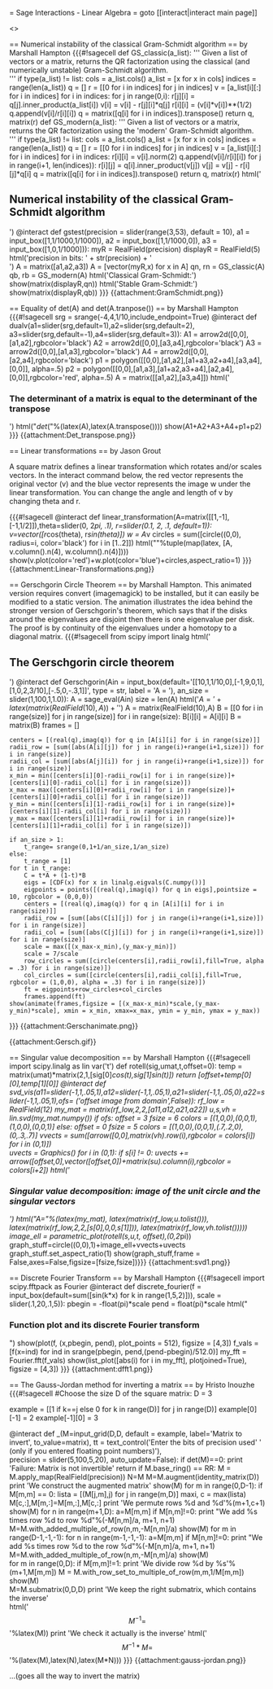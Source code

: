 = Sage Interactions - Linear Algebra =
goto [[interact|interact main page]]

<<TableOfContents>>

== Numerical instability of the classical Gram-Schmidt algorithm ==
by Marshall Hampton 
{{{#!sagecell
def GS_classic(a_list):
    '''
    Given a list of vectors or a matrix, returns the QR factorization using the classical (and numerically unstable) Gram-Schmidt algorithm.    
    '''
    if type(a_list) != list:
        cols = a_list.cols()
        a_list = [x for x in cols]
    indices = range(len(a_list))
    q = []
    r = [[0 for i in indices] for j in indices]
    v = [a_list[i][:] for i in indices]
    for i in indices:
        for j in range(0,i):
            r[j][i] = q[j].inner_product(a_list[i])
            v[i] = v[i] - r[j][i]*q[j]
        r[i][i] = (v[i]*v[i])**(1/2)
        q.append(v[i]/r[i][i])
    q = matrix([q[i] for i in indices]).transpose()
    return q, matrix(r)
def GS_modern(a_list):
    '''
    Given a list of vectors or a matrix, returns the QR factorization using the 'modern' Gram-Schmidt algorithm.    
    '''
    if type(a_list) != list:
        cols = a_list.cols()
        a_list = [x for x in cols]
    indices = range(len(a_list))
    q = []
    r = [[0 for i in indices] for j in indices]
    v = [a_list[i][:] for i in indices]
    for i in indices:
        r[i][i] = v[i].norm(2)
        q.append(v[i]/r[i][i])
        for j in range(i+1, len(indices)):
            r[i][j] = q[i].inner_product(v[j])
            v[j] = v[j] - r[i][j]*q[i]
    q = matrix([q[i] for i in indices]).transpose()
    return q, matrix(r)
html('<h2>Numerical instability of the classical Gram-Schmidt algorithm</h2>')
@interact
def gstest(precision = slider(range(3,53), default = 10), a1 = input_box([1,1/1000,1/1000]), a2 = input_box([1,1/1000,0]), a3 = input_box([1,0,1/1000])):
    myR = RealField(precision)
    displayR = RealField(5)
    html('precision in bits: ' + str(precision) + '<br>')
    A = matrix([a1,a2,a3])
    A = [vector(myR,x) for x in A]
    qn, rn = GS_classic(A)
    qb, rb = GS_modern(A)
    html('Classical Gram-Schmidt:')
    show(matrix(displayR,qn))
    html('Stable Gram-Schmidt:')
    show(matrix(displayR,qb))
}}}
{{attachment:GramSchmidt.png}}

== Equality of det(A) and det(A.tranpose()) ==
by Marshall Hampton
{{{#!sagecell
srg = srange(-4,4,1/10,include_endpoint=True)
@interact
def dualv(a1=slider(srg,default=1),a2=slider(srg,default=2), a3=slider(srg,default=-1),a4=slider(srg,default=3)):
    A1 = arrow2d([0,0],[a1,a2],rgbcolor='black')
    A2 = arrow2d([0,0],[a3,a4],rgbcolor='black')
    A3 = arrow2d([0,0],[a1,a3],rgbcolor='black')
    A4 = arrow2d([0,0],[a2,a4],rgbcolor='black')
    p1 = polygon([[0,0],[a1,a2],[a1+a3,a2+a4],[a3,a4],[0,0]], alpha=.5)
    p2 = polygon([[0,0],[a1,a3],[a1+a2,a3+a4],[a2,a4],[0,0]],rgbcolor='red', alpha=.5)
    A = matrix([[a1,a2],[a3,a4]])
    html('<h3>The determinant of a matrix is equal to the determinant of the transpose</h3>')
    html("$det(%s) = det(%s)$"%(latex(A),latex(A.transpose())))
    show(A1+A2+A3+A4+p1+p2)
}}}
{{attachment:Det_transpose.png}}

== Linear transformations ==
by Jason Grout

A square matrix defines a linear transformation which rotates and/or scales vectors.  In the interact command below, the red vector represents the original vector (v) and the blue vector represents the image w under the linear transformation.  You can change the angle and length of v by changing theta and r.

{{{#!sagecell
@interact
def linear_transformation(A=matrix([[1,-1],[-1,1/2]]),theta=slider(0, 2*pi, .1), r=slider(0.1, 2, .1, default=1)):
    v=vector([r*cos(theta), r*sin(theta)])
    w = A*v
    circles = sum([circle((0,0), radius=i, color='black') for i in [1..2]])
    html("$%s %s=%s$"%tuple(map(latex, [A, v.column().n(4), w.column().n(4)])))
    show(v.plot(color='red')+w.plot(color='blue')+circles,aspect_ratio=1)
}}}
{{attachment:Linear-Transformations.png}}

== Gerschgorin Circle Theorem ==
by Marshall Hampton.  This animated version requires convert (imagemagick) to be installed, but it can easily be modified to a static version.
The animation illustrates the idea behind the stronger version of Gerschgorin's theorem, which says that if the disks around the eigenvalues are disjoint then there is one eigenvalue per disk.  The proof is by continuity of the eigenvalues under a homotopy to a diagonal matrix. 
{{{#!sagecell
from scipy import linalg
html('<h2>The Gerschgorin circle theorem</h2>')
@interact
def Gerschgorin(Ain = input_box(default='[[10,1,1/10,0],[-1,9,0,1],[1,0,2,3/10],[-.5,0,-.3,1]]', type = str, label = 'A = '), an_size = slider(1,100,1,1.0)):
    A = sage_eval(Ain)
    size = len(A)
    html('$A = ' + latex(matrix(RealField(10),A))+'$')
    A = matrix(RealField(10),A)
    B = [[0 for i in range(size)] for j in range(size)]
    for i in range(size):
        B[i][i] = A[i][i]
    B = matrix(B)
    frames = []

    centers = [(real(q),imag(q)) for q in [A[i][i] for i in range(size)]]
    radii_row = [sum([abs(A[i][j]) for j in range(i)+range(i+1,size)]) for i in range(size)]
    radii_col = [sum([abs(A[j][i]) for j in range(i)+range(i+1,size)]) for i in range(size)]
    x_min = min([centers[i][0]-radii_row[i] for i in range(size)]+[centers[i][0]-radii_col[i] for i in range(size)])
    x_max = max([centers[i][0]+radii_row[i] for i in range(size)]+[centers[i][0]+radii_col[i] for i in range(size)])
    y_min = min([centers[i][1]-radii_row[i] for i in range(size)]+[centers[i][1]-radii_col[i] for i in range(size)])
    y_max = max([centers[i][1]+radii_row[i] for i in range(size)]+[centers[i][1]+radii_col[i] for i in range(size)])

    if an_size > 1: 
        t_range= srange(0,1+1/an_size,1/an_size)
    else:
        t_range = [1]
    for t in t_range:
        C = t*A + (1-t)*B
        eigs = [CDF(x) for x in linalg.eigvals(C.numpy())]
        eigpoints = points([(real(q),imag(q)) for q in eigs],pointsize = 10, rgbcolor = (0,0,0))
        centers = [(real(q),imag(q)) for q in [A[i][i] for i in range(size)]]
        radii_row = [sum([abs(C[i][j]) for j in range(i)+range(i+1,size)]) for i in range(size)]
        radii_col = [sum([abs(C[j][i]) for j in range(i)+range(i+1,size)]) for i in range(size)]
        scale = max([(x_max-x_min),(y_max-y_min)])
        scale = 7/scale
        row_circles = sum([circle(centers[i],radii_row[i],fill=True, alpha = .3) for i in range(size)])
        col_circles = sum([circle(centers[i],radii_col[i],fill=True, rgbcolor = (1,0,0), alpha = .3) for i in range(size)])
        ft = eigpoints+row_circles+col_circles
        frames.append(ft)
    show(animate(frames,figsize = [(x_max-x_min)*scale,(y_max-y_min)*scale], xmin = x_min, xmax=x_max, ymin = y_min, ymax = y_max))
}}}
{{attachment:Gerschanimate.png}}

{{attachment:Gersch.gif}}

== Singular value decomposition ==
by Marshall Hampton
{{{#!sagecell
import scipy.linalg as lin
var('t')
def rotell(sig,umat,t,offset=0):
    temp = matrix(umat)*matrix(2,1,[sig[0]*cos(t),sig[1]*sin(t)])
    return [offset+temp[0][0],temp[1][0]]
@interact
def svd_vis(a11=slider(-1,1,.05,1),a12=slider(-1,1,.05,1),a21=slider(-1,1,.05,0),a22=slider(-1,1,.05,1),ofs= ('offset image from domain',False)):
    rf_low = RealField(12)
    my_mat = matrix(rf_low,2,2,[a11,a12,a21,a22])
    u,s,vh = lin.svd(my_mat.numpy())
    if ofs: 
        offset = 3
        fsize = 6
        colors = [(1,0,0),(0,0,1),(1,0,0),(0,0,1)]
    else: 
        offset = 0
        fsize = 5
        colors = [(1,0,0),(0,0,1),(.7,.2,0),(0,.3,.7)]
    vvects = sum([arrow([0,0],matrix(vh).row(i),rgbcolor = colors[i]) for i in (0,1)])    
    uvects = Graphics()
    for i in (0,1):
        if s[i] != 0: uvects += arrow([offset,0],vector([offset,0])+matrix(s*u).column(i),rgbcolor = colors[i+2])
    html('<h3>Singular value decomposition: image of the unit circle and the singular vectors</h3>')
    html("$A = %s  = %s %s %s$"%(latex(my_mat), latex(matrix(rf_low,u.tolist())), latex(matrix(rf_low,2,2,[s[0],0,0,s[1]])), latex(matrix(rf_low,vh.tolist())))) 
    image_ell = parametric_plot(rotell(s,u,t, offset),(0,2*pi))
    graph_stuff=circle((0,0),1)+image_ell+vvects+uvects
    graph_stuff.set_aspect_ratio(1)
    show(graph_stuff,frame = False,axes=False,figsize=[fsize,fsize])}}}
{{attachment:svd1.png}}

== Discrete Fourier Transform ==
by Marshall Hampton
{{{#!sagecell
import scipy.fftpack as Fourier
@interact
def discrete_fourier(f = input_box(default=sum([sin(k*x) for k in range(1,5,2)])), scale = slider(.1,20,.1,5)):
    pbegin = -float(pi)*scale
    pend = float(pi)*scale
    html("<h3>Function plot and its discrete Fourier transform</h3>")
    show(plot(f, (x,pbegin, pend), plot_points = 512), figsize = [4,3])
    f_vals = [f(x=ind) for ind in srange(pbegin, pend,(pend-pbegin)/512.0)]
    my_fft = Fourier.fft(f_vals)
    show(list_plot([abs(i) for i in my_fft], plotjoined=True), figsize = [4,3])
}}}
{{attachment:dfft1.png}}

== The Gauss-Jordan method for inverting a matrix ==
by Hristo Inouzhe
{{{#!sagecell
#Choose the size D of the square matrix:
D = 3

example = [[1 if k==j else 0 for k in range(D)] for j in range(D)]
example[0][-1] = 2
example[-1][0] = 3

@interact
def _(M=input_grid(D,D, default = example,
                   label='Matrix to invert', to_value=matrix),
      tt = text_control('Enter the bits of precision used'
                        ' (only if you entered floating point numbers)'),  
      precision = slider(5,100,5,20),
      auto_update=False):
    if det(M)==0:
        print 'Failure: Matrix is not invertible'
        return
    if M.base_ring() == RR:
        M = M.apply_map(RealField(precision))
    N=M
    M=M.augment(identity_matrix(D))
    print 'We construct the augmented matrix'
    show(M)
    for m in range(0,D-1):
        if M[m,m] == 0:
            lista = [(M[j,m],j) for j in range(m,D)]
            maxi, c = max(lista)
            M[c,:],M[m,:]=M[m,:],M[c,:]
            print 'We permute rows %d and %d'%(m+1,c+1)
            show(M)
        for n in range(m+1,D):
            a=M[m,m]
            if M[n,m]!=0:
                print "We add %s times row %d to row %d"%(-M[n,m]/a, m+1, n+1)
                M=M.with_added_multiple_of_row(n,m,-M[n,m]/a)
                show(M)
    for m in range(D-1,-1,-1):
        for n in range(m-1,-1,-1):
            a=M[m,m]
            if M[n,m]!=0:
                print "We add %s times row %d to the row %d"%(-M[n,m]/a, m+1, n+1)
                M=M.with_added_multiple_of_row(n,m,-M[n,m]/a)
                show(M)       
    for m in range(0,D):
        if M[m,m]!=1:
            print 'We divide row %d by %s'%(m+1,M[m,m])
            M = M.with_row_set_to_multiple_of_row(m,m,1/M[m,m])
            show(M)   
    M=M.submatrix(0,D,D)
    print 'We keep the right submatrix, which contains the inverse'        
    html('$$M^{-1}=%s$$'%latex(M))
    print 'We check it actually is the inverse'
    html('$$M^{-1}*M=%s*%s=%s$$'%(latex(M),latex(N),latex(M*N)))
}}}
{{attachment:gauss-jordan.png}}

...(goes all the way to invert the matrix)
